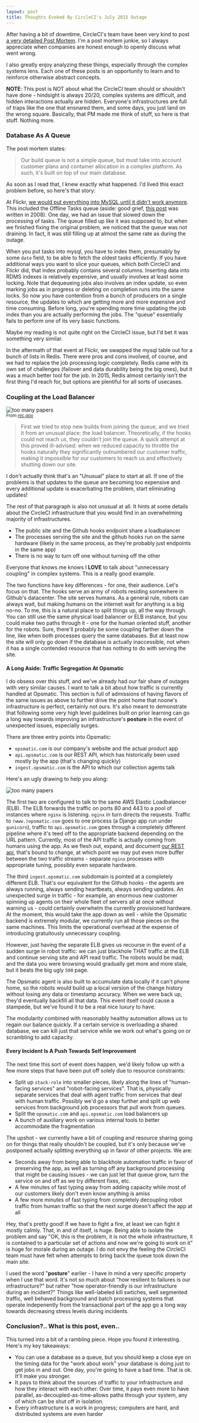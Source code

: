 ```yaml
---
layout: post
title: Thoughts Evoked By CircleCI's July 2015 Outage
---
```


After having a bit of downtime, CircleCI's team have been very kind to post [a
very detailed Post Mortem](http://status.circleci.com/incidents/hr0mm9xmm3x6).
I'm a post mortem junkie, so I always appreciate when companies are honest
enough to openly discuss what went wrong.

I also greatly enjoy analyzing these things, especially through the complex
systems lens. Each one of these posts is an opportunity to learn and to
reinforce otherwise abstract concepts.

**NOTE**: This post is NOT about what the CircleCI team should or shouldn't
have done - hindsight is always 20/20, complex systems are difficult, and
hidden interactions actually are hidden. Everyone's infrastructures are full of
traps like the one that ensnared them, and some days, you just land on the
wrong square.  Basically, that PM made me think of stuff, so here is that
stuff. Nothing more.

### Database As A Queue

The post mortem states:

> Our build queue is not a simple queue, but must take into account customer
plans and container allocation in a complex platform. As such, it's built on
top of our main database.

As soon as I read that, I knew exactly what happened. I'd lived this exact
problem before, so here's that story:

At Flickr, [we would put everything into MySQL until it didn't work
anymore](http://code.flickr.net/2010/02/08/using-abusing-and-scaling-mysql-at-flickr/).
This included the Offline Tasks queue (aside: good grief, [this
post](http://code.flickr.net/2008/09/26/flickr-engineers-do-it-offline/) was
written in 2008). One day, we had an issue that slowed down the processing of
tasks. The queue filled up like it was supposed to, but when we finished fixing
the original problem, we noticed that the queue was not draining. In fact, it
was still filling up at almost the same rate as during the outage.

When you put tasks into mysql, you have to index them, presumably by some
`date` field, to be able to fetch the oldest tasks efficiently. If you have
additional ways you want to slice your queues, which both CircleCI and Flickr
did, that index probably contains several columns. Inserting data into RDMS indexes
is relatively expensive, and usually involves at least some locking. Note that
dequeueing jobs also involves an index update, so even marking jobs as in
progress or deleting on completion runs into the same locks. So now you have
contention from a bunch of producers on a single resource, the updates to which
are getting more and more expensive and time consuming. Before long, you're
spending more time updating the job index than you are actually performing the
jobs. The "queue" essentially fails to perform one of its very basic functions.

Maybe my reading is not quite right on the CircleCI issue, but I'd bet it
was something very similar.

In the aftermath of that event at Flickr, we swapped the mysql table out for a
bunch of lists in Redis. There were pros and cons involved, of course, and we
had to replace the job processing logic completely. Redis came with its own set
of challenges (failover and data durability being the big ones), but it
was a much better tool for the job. In 2015, Redis almost certainly isn't the
first thing I'd reach for, but options are plentiful for all sorts of usecases.

### Coupling at the Load Balancer

<p class="center">
    <img src="/imgs/posts/circlepm/tmi.gif" alt="too many papers"
    class="constrained"/><br />
    <small>From <a
    href="http://www.nrc.gov/reading-rm/doc-collections/fact-sheets/3mile-isle.html">nrc.gov</a></small>
</p>

> First we tried to stop new builds from joining the queue, and we tried it from
an unusual place: the load balancer. Theoretically, if the hooks could not
reach us, they couldn't join the queue. A quick attempt at this proved
ill-advised: when we reduced capacity to throttle the hooks naturally they
significantly outnumbered our customer traffic, making it impossible for our
customers to reach us and effectively shutting down our site.

I don't actually think that's an "Unusual" place to start at all. If one of the
problems is that updates to the queue are becoming too expensive and every
additional update is exacerbating the problem, start eliminating updates!

The rest of that paragraph is also not unusual at all. It hints at some
details about the CircleCI infrastructure that you would find in an
overwhelming majority of infrastructures.

* The public site and the Github hooks endpoint share a loadbalancer
* The processes serving the site and the github hooks run on the same hardware
(likely in the same process, as they're probably just endpoints in the same
app)
* There is no way to turn off one without turning off the other

Everyone that knows me knows I __LOVE__ to talk about "unnecessary coupling" in
complex systems. This is a really good example.

The two functions have key differences - for one, their audience. Let's focus
on that. The hooks serve an army of robots residing somewhere in Github's
datacenter. The site serves humans. As a general rule, robots can always wait,
but making humans on the internet wait for anything is a big no-no. To me, this
is a natural place to split things up, all the way through. You can still use
the same physical load balancer or ELB instance, but you could make two paths
through it - one for the human oriented stuff, another for the robots. Sure,
there'll probably be some coupling farther down the line, like when both
processes query the same databases. But at least now the site will only go down
if the database is actually inaccessible, not when it has a single contended
resource that has nothing to do with serving the site.

#### A Long Aside: Traffic Segregation At Opsmatic

I do obsess over this stuff, and we've already had our fair share of outages
with very similar causes. I want to talk a bit about how traffic is currently
handled at Opsmatic. This section is full of admissions of having flavors of the
same issues as above to further drive the point home that noone's infrastructure
is perfect, certainly not ours. It's also meant to demonstrate that following
some very high level guidelines built on prior learning can go a long way
towards improving an infrastructure's **posture** in the event of unexpected
issues, especially surges.

There are three entry points into Opsmatic:

* `opsmatic.com` is our company's website and the actual product app
* `api.opsmatic.com` is our REST API, which has historically been used mostly by
the app (that's changing quickly)
* `ingest.opsmatic.com` is the API to which our collection agents talk

Here's an ugly drawing to help you along:

<p class="center">
    <img src="/imgs/posts/circlepm/archdoodle.png" alt="too many papers"
    class="constrained"/><br />
</p>


The first two are configured to talk to the same AWS Elastic Loadbalancer (ELB).
The ELB forwards the traffic on ports 80 and 443 to a pool of
instances where `nginx` is listening. `nginx` in turn directs the requests.
Traffic to `(www.)opsmatic.com` goes to one process (a Django app run under
`gunicorn`), traffic to `api.opsmatic.com` goes through a completely different
pipeline where it's teed off to the appropriate backend depending on the URL
pattern. Currently, most of the API traffic is actually coming from humans
using the app. As we flesh out, expand, and document [our REST
api](https://opsmatic.com/app/docs/rest-api), that's bound to change, at which
point we may put even more buffer between the two traffic streams - separate
`nginx` processes with appropriate tuning, possibly even separate hardware.

The third `ingest.opsmatic.com` subdomain is pointed at a completely different
ELB. That's our equivalent for the Github hooks - the agents are always
running, always sending heartbeats, always sending updates. An unexpected surge
in traffic - for example, an enormous new customer spinning up agents on their
whole fleet of servers all at once without warning us - could certainly
overwhelm the currently provisioned hardware. At the moment, this would take
the app down as well - while the Opsmatic backend is extremely modular, we
currently run all those pieces on the same machines. This limits the operational
overhead at the expense of introducing gratuitously unnecessary coupling.

However, just having the separate ELB gives us recourse in the event of a sudden
surge in robot traffic: we can just blackhole THAT traffic at the ELB and
continue serving site and API read traffic. The robots would be mad, and the
data you were browsing would gradually get more and more stale, but it
beats the big ugly `500` page.

The Opsmatic agent is also built to accumulate data locally if it can't
phone home, so the robots would build up a local version of the change history
without losing any data or timestamp accuracy. When we were back up, they'd
eventually backfill all that data. This event itself could cause a stampede,
but we've found it to be a real nice luxury to have.

The modularity combined with reasonably healthy automation allows us to regain
our balance quickly. If a certain service is overloading a shared database, we
can kill just that service while we work out what's going on or scrambling to
add capacity. 

#### Every Incident Is A Push Towards Self Improvement

The next time this sort of event does happen, we'd likely follow up with a few
more steps that have been put off solely due to resource constraints:

* Split up `stack-role` into smaller pieces, likely along the lines of
"human-facing services" and "robot-facing services". That is, physically
separate services that deal with agent traffic from services that deal with
human traffic. Possibly we'd go a step further and split up web services from
background job processors that pull work from queues.
* Split the `opsmatic.com` and `api.opsmatic.com` load balancers up 
* A bunch of auxiliary work on various internal tools to better
accommodate the fragmentation

The upshot - we currently have a bit of coupling and resource sharing
going on for things that really shouldn't be coupled, but it's only because
we've postponed actually splitting everything up in favor of other projects. We
are:

* Seconds away from being able to blackhole automation traffic in favor of
preserving the app, as well as turning off any background processing that might
be causing issues - we can just let that queue grow, turn the service on and off
as we try different fixes, etc.
* A few minutes of fast typing away from adding capacity while most of our
customers likely don't even know anything is amiss
* A few more minutes of fast typing from completely decoupling robot traffic
from human traffic so that the next surge doesn't affect the app at all

Hey, that's pretty good! If we have to fight a fire, at least we can fight it
mostly calmly. That, in and of itself, is huge. Being able to isolate the
problem and say "OK, this is the problem, it is not the whole infrastructure, it
is contained to a particular set of actions and now we're going to work on it"
is huge for morale during an outage. I do not envy the feeling  the CircleCI
team must have felt when attempts to bring back the queue took down the main
site. 

I used the word "**posture**" earlier - I have in mind a very specific property
when I use that word. It's not so much about "how resilient to failures is our
infrastructure?" but rather "how operator-friendly is our infrastructure during
an incident?" Things like well-labeled kill swtiches, well segmented traffic, well
behaved background and batch processing systems that operate indepenently from
the transactional part of the app go a long way towards decreasing stress levels
during incidents.

### Conclusion?.. What is this post, even..

This turned into a bit of a rambling piece. Hope you found it interesting.
Here's my key takeaways:

* You can use a database as a queue, but you should keep a close eye on the
timing data for the "work about work" your database is doing just to get jobs
in and out. One day, you're going to have a bad time. That is ok. It'll make
you stronger.
* It pays to think about the sources of traffic to your infrastructure and how
they interact with each other. Over time, it pays even more to have parallel,
as-decoupled-as-time-allows paths through your system, any of which can be shut
off in isolation.
* Every infrastructure is a work in progress; computers are hard, and
distributed systems are even harder
